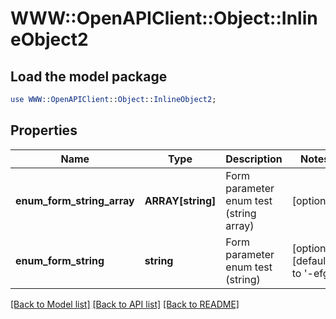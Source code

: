 # WWW::OpenAPIClient::Object::InlineObject2

## Load the model package
```perl
use WWW::OpenAPIClient::Object::InlineObject2;
```

## Properties
Name | Type | Description | Notes
------------ | ------------- | ------------- | -------------
**enum_form_string_array** | **ARRAY[string]** | Form parameter enum test (string array) | [optional] 
**enum_form_string** | **string** | Form parameter enum test (string) | [optional] [default to &#39;-efg&#39;]

[[Back to Model list]](../README.md#documentation-for-models) [[Back to API list]](../README.md#documentation-for-api-endpoints) [[Back to README]](../README.md)



